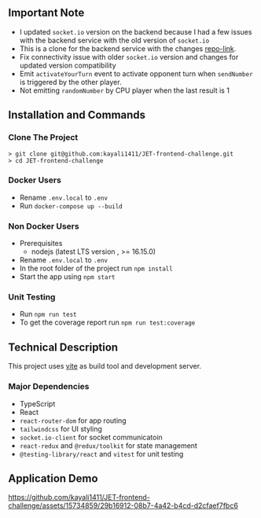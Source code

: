 ## Important Note

- I updated `socket.io` version on the backend because I had a few issues with the backend service with the old version of `socket.io`
- This is a clone for the backend service with the changes [repo-link](https://github.com/kayali1411/JET-backend-service).
- Fix connectivity issue with older `socket.io` version and changes for updated version compatibility
- Emit `activateYourTurn` event to activate opponent turn when `sendNumber` is triggered by the other player.
- Not emitting `randomNumber` by CPU player when the last result is 1



## Installation and Commands

### **Clone The Project**
```
> git clone git@github.com:kayali1411/JET-frontend-challenge.git
> cd JET-frontend-challenge
```

### **Docker Users**

- Rename `.env.local` to `.env`
- Run `docker-compose up --build`

### **Non Docker Users**

- Prerequisites
	- nodejs (latest LTS version , >= 16.15.0)
- Rename `.env.local` to `.env`
- In the root folder of the project run `npm install`
- Start the app using `npm start`

### **Unit Testing**

- Run `npm run test`
- To get the coverage report run `npm run test:coverage`



## Technical Description

This project uses [vite](https://vitejs.dev/) as build tool and development server.

### **Major Dependencies**

-	TypeScript
-	React
-	`react-router-dom` for app routing
-	`tailwindcss` for UI styling
-	`socket.io-client` for socket communicatoin
-	`react-redux` and `@redux/toolkit` for state management
-	`@testing-library/react` and `vitest` for unit testing


## Application Demo

https://github.com/kayali1411/JET-frontend-challenge/assets/15734859/29b16912-08b7-4a42-b4cd-d2cfaef7fbc6

